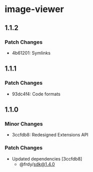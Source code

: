 # image-viewer

## 1.1.2

### Patch Changes

- 4b61201: Symlinks

## 1.1.1

### Patch Changes

- 93dc4f4: Code formats

## 1.1.0

### Minor Changes

- 3ccfdb8: Redesigned Extensions API

### Patch Changes

- Updated dependencies [3ccfdb8]
  - @frdy/sdk@1.4.0
